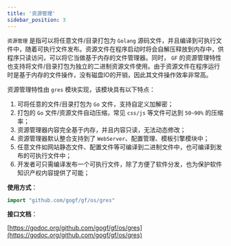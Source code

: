 ```yaml
---
title: '资源管理'
sidebar_position: 3
---
```


`资源管理` 是指可以将任意文件/目录打包为 `Golang` 源码文件，并且编译到可执行文件中，随着可执行文件发布。资源文件在程序启动时将会自解压释放到内存中，供程序只读访问，可以将它当做基于内存的文件管理器。同时， `GF` 的资源管理特性也支持将文件/目录打包为独立的二进制资源文件使用。由于资源文件在程序运行时是基于内存的文件操作，没有磁盘IO的开销，因此其文件操作效率非常高。

资源管理特性由 `gres` 模块实现，该模块具有以下特点：

1. 可将任意的文件/目录打包为 `Go` 文件，支持自定义加解密；
2. 打包的 `Go` 文件/资源文件自动压缩，常见 `css/js` 等文件可达到 `50~90%` 的压缩率；
3. 资源管理器内容完全基于内存，并且内容只读，无法动态修改；
4. 资源管理器默认整合支持到了 `WebServer`、配置管理、模板引擎模块中；
5. 任意文件如网站静态文件、配置文件等可编译到二进制文件中，也可编译到发布的可执行文件中；
6. 开发者可只需编译发布一个可执行文件，除了方便了软件分发，也为保护软件知识产权内容提供了可能；

**使用方式**：

```  go
import "github.com/gogf/gf/os/gres"

```

**接口文档**：

[https://godoc.org/github.com/gogf/gf/os/gres](https://godoc.org/github.com/gogf/gf/os/gres)
